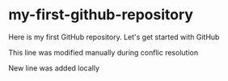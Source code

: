 # my-first-github-repository
Here is my first GitHub repository. Let's get started with GitHub 

This line was modified manually during conflic resolution

New line was added locally
